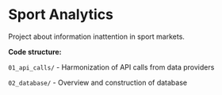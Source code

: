 # Sport Analytics
Project about information inattention in sport markets. 

**Code structure:**

`01_api_calls/` - Harmonization of API calls from data providers

`02_database/` - Overview and construction of database


